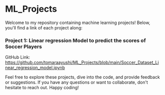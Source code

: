 # ML_Projects

Welcome to my repository containing machine learning projects! Below, you'll find a link of each project along:

### Project 1: Linear regression Model to predict the scores of Soccer Players

GitHub Link: https://github.com/tomaraayushi/ML_Projects/blob/main/Soccer_Dataset_Linear_regression_model.ipynb


Feel free to explore these projects, dive into the code, and provide feedback or suggestions. If you have any questions or want to collaborate, don't hesitate to reach out. Happy coding!
